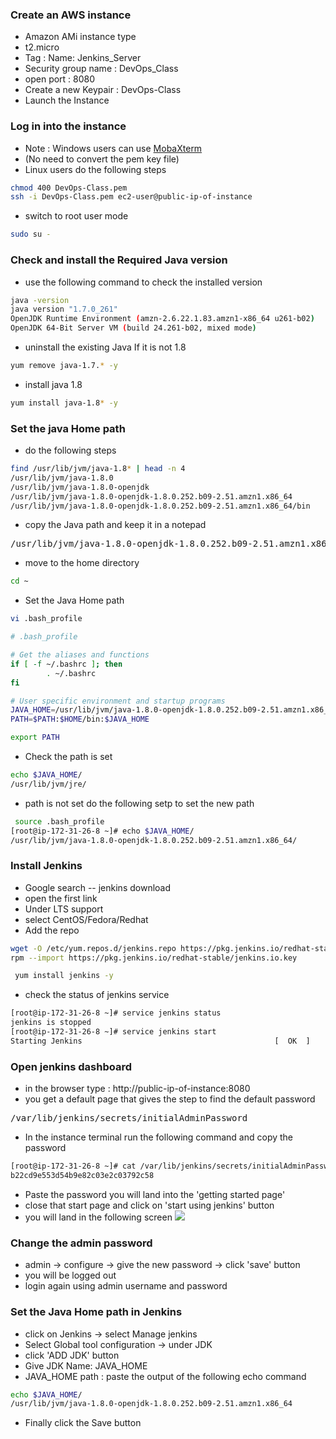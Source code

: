 ### Create an AWS instance 
* Amazon AMi instance type
* t2.micro
* Tag : Name: Jenkins_Server
* Security group name : DevOps_Class
* open port : 8080
* Create a new Keypair : DevOps-Class
* Launch the Instance
### Log in into the instance
* Note : Windows users can use [MobaXterm](https://mobaxterm.mobatek.net/)
* (No need to convert the pem key file)
* Linux users do the following steps
``` bash
chmod 400 DevOps-Class.pem
ssh -i DevOps-Class.pem ec2-user@public-ip-of-instance
```
* switch to root user mode
``` bash
sudo su -
```
### Check and install the Required Java version
* use the following command to check the installed version
``` bash
java -version
java version "1.7.0_261"
OpenJDK Runtime Environment (amzn-2.6.22.1.83.amzn1-x86_64 u261-b02)
OpenJDK 64-Bit Server VM (build 24.261-b02, mixed mode)
```
* uninstall the existing Java If it is not 1.8 
``` bash
yum remove java-1.7.* -y
```
* install java 1.8
``` bash
yum install java-1.8* -y
```
### Set the java Home path
* do the following steps
``` bash
find /usr/lib/jvm/java-1.8* | head -n 4
/usr/lib/jvm/java-1.8.0
/usr/lib/jvm/java-1.8.0-openjdk
/usr/lib/jvm/java-1.8.0-openjdk-1.8.0.252.b09-2.51.amzn1.x86_64
/usr/lib/jvm/java-1.8.0-openjdk-1.8.0.252.b09-2.51.amzn1.x86_64/bin
```
* copy the Java path and keep it in a notepad
<pre>
/usr/lib/jvm/java-1.8.0-openjdk-1.8.0.252.b09-2.51.amzn1.x86_64
</pre>
* move to the home directory
``` bash
cd ~
```
* Set the Java Home path
``` bash
vi .bash_profile

# .bash_profile

# Get the aliases and functions
if [ -f ~/.bashrc ]; then
        . ~/.bashrc
fi

# User specific environment and startup programs
JAVA_HOME=/usr/lib/jvm/java-1.8.0-openjdk-1.8.0.252.b09-2.51.amzn1.x86_64
PATH=$PATH:$HOME/bin:$JAVA_HOME

export PATH
```
* Check the path is set
``` bash
echo $JAVA_HOME/
/usr/lib/jvm/jre/
```
* path is not set do the following setp to set the new path 
``` bash
 source .bash_profile 
[root@ip-172-31-26-8 ~]# echo $JAVA_HOME/
/usr/lib/jvm/java-1.8.0-openjdk-1.8.0.252.b09-2.51.amzn1.x86_64/
```
### Install Jenkins
* Google search -- jenkins download 
* open the first link
* Under LTS support
* select CentOS/Fedora/Redhat
* Add the repo
``` bash
wget -O /etc/yum.repos.d/jenkins.repo https://pkg.jenkins.io/redhat-stable/jenkins.repo
rpm --import https://pkg.jenkins.io/redhat-stable/jenkins.io.key

 yum install jenkins -y
```
* check the status of jenkins service
``` bash
[root@ip-172-31-26-8 ~]# service jenkins status
jenkins is stopped
[root@ip-172-31-26-8 ~]# service jenkins start
Starting Jenkins                                           [  OK  ]
```
### Open jenkins dashboard
* in the browser type : http://public-ip-of-instance:8080
* you get a default page that  gives the step to find the default password
<pre>
/var/lib/jenkins/secrets/initialAdminPassword
</pre>
* In the instance terminal run the following command and copy the password
``` bash
[root@ip-172-31-26-8 ~]# cat /var/lib/jenkins/secrets/initialAdminPassword
b22cd9e553d54b9e82c03e2c03792c58
```
* Paste the password you will land into the 'getting started page'
* close that start page and click on 'start using jenkins' button
* you will land in the following screen 
![](https://github.com/blrk/learn-devops.io/blob/master/setup/img/jenkins.png)
### Change the admin password
* admin -> configure -> give the new password -> click 'save' button
* you will be logged out 
* login again using admin username and password
### Set the Java Home path in Jenkins
* click on Jenkins -> select Manage jenkins
* Select Global tool configuration -> under JDK
* click 'ADD JDK' button
* Give JDK Name: JAVA_HOME
* JAVA_HOME path : paste the output of the following echo command
``` bash
echo $JAVA_HOME/
/usr/lib/jvm/java-1.8.0-openjdk-1.8.0.252.b09-2.51.amzn1.x86_64
```
* Finally click the Save button
